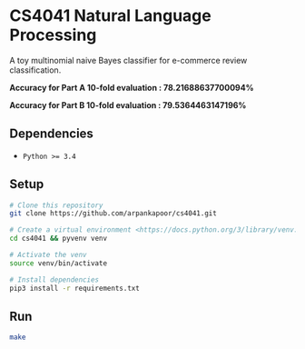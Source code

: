 # CS4041 Natural Language Processing

A toy multinomial naive Bayes classifier for e-commerce review classification.

**Accuracy for Part A 10-fold evaluation : 78.21688637700094%**

**Accuracy for Part B 10-fold evaluation : 79.5364463147196%**

## Dependencies

- `Python >= 3.4`

## Setup

~~~ bash
# Clone this repository
git clone https://github.com/arpankapoor/cs4041.git

# Create a virtual environment <https://docs.python.org/3/library/venv.html>
cd cs4041 && pyvenv venv

# Activate the venv
source venv/bin/activate

# Install dependencies
pip3 install -r requirements.txt
~~~

## Run

~~~ bash
make
~~~
